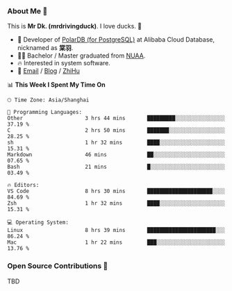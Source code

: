 ### About Me 🫡

This is **Mr Dk. (mrdrivingduck)**. I love ducks. 🦆

- 🍊 Developer of [PolarDB (for PostgreSQL)](https://github.com/ApsaraDB/PolarDB-for-PostgreSQL) at Alibaba Cloud Database, nicknamed as **棠羽**.
- 👨‍🎓 Bachelor / Master graduated from [NUAA](https://en.wikipedia.org/wiki/Nanjing_University_of_Aeronautics_and_Astronautics).
- 🔥 Interested in system software.
- 🔗 [Email](mailto:mrdrivingduck@gmail.com) / [Blog](https://mrdrivingduck.github.io/blog/) / [ZhiHu](https://www.zhihu.com/people/zhang-jing-tang-78)

<!--START_SECTION:waka-->
📊 **This Week I Spent My Time On** 

```text
🕑︎ Time Zone: Asia/Shanghai

💬 Programming Languages: 
Other                    3 hrs 44 mins       █████████░░░░░░░░░░░░░░░░   37.19 % 
C                        2 hrs 50 mins       ███████░░░░░░░░░░░░░░░░░░   28.25 % 
sh                       1 hr 32 mins        ████░░░░░░░░░░░░░░░░░░░░░   15.31 % 
Markdown                 46 mins             ██░░░░░░░░░░░░░░░░░░░░░░░   07.65 % 
Bash                     21 mins             █░░░░░░░░░░░░░░░░░░░░░░░░   03.49 % 

🔥 Editors: 
VS Code                  8 hrs 30 mins       █████████████████████░░░░   84.69 % 
Zsh                      1 hr 32 mins        ████░░░░░░░░░░░░░░░░░░░░░   15.31 % 

💻 Operating System: 
Linux                    8 hrs 39 mins       ██████████████████████░░░   86.24 % 
Mac                      1 hr 22 mins        ███░░░░░░░░░░░░░░░░░░░░░░   13.76 % 
```


<!--END_SECTION:waka-->

### Open Source Contributions 🍗

TBD
